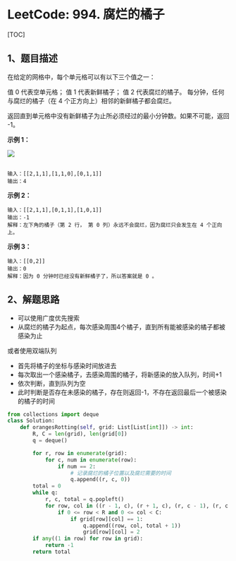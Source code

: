 # LeetCode: 994. 腐烂的橘子

[TOC]

## 1、题目描述

在给定的网格中，每个单元格可以有以下三个值之一：

值 0 代表空单元格；
值 1 代表新鲜橘子；
值 2 代表腐烂的橘子。
每分钟，任何与腐烂的橘子（在 4 个正方向上）相邻的新鲜橘子都会腐烂。

返回直到单元格中没有新鲜橘子为止所必须经过的最小分钟数。如果不可能，返回 -1。

**示例 1：**

![](https://assets.leetcode-cn.com/aliyun-lc-upload/uploads/2019/02/16/oranges.png)

```

输入：[[2,1,1],[1,1,0],[0,1,1]]
输出：4
```

**示例 2：**

```
输入：[[2,1,1],[0,1,1],[1,0,1]]
输出：-1
解释：左下角的橘子（第 2 行， 第 0 列）永远不会腐烂，因为腐烂只会发生在 4 个正向上。
```

**示例 3：**

```
输入：[[0,2]]
输出：0
解释：因为 0 分钟时已经没有新鲜橘子了，所以答案就是 0 。
```



## 2、解题思路

- 可以使用广度优先搜索
- 从腐烂的橘子为起点，每次感染周围4个橘子，直到所有能被感染的橘子都被感染为止

或者使用双端队列

- 首先将橘子的坐标与感染时间放进去
- 每次取出一个感染橘子，去感染周围的橘子，将新感染的放入队列，时间+1
- 依次判断，直到队列为空
- 此时判断是否存在未感染的橘子，存在则返回-1，不存在返回最后一个被感染的橘子的时间

```python
from collections import deque
class Solution:
    def orangesRotting(self, grid: List[List[int]]) -> int:
        R, C = len(grid), len(grid[0])
        q = deque()

        for r, row in enumerate(grid):
            for c, num in enumerate(row):
                if num == 2:
                    # 记录腐烂的橘子位置以及腐烂需要的时间
                    q.append((r, c, 0))
        total = 0
        while q:
            r, c, total = q.popleft()
            for row, col in ((r - 1, c), (r + 1, c), (r, c - 1), (r, c + 1)):
                if 0 <= row < R and 0 <= col < C:
                    if grid[row][col] == 1:
                        q.append((row, col, total + 1))
                        grid[row][col] = 2
        if any((1 in row) for row in grid):
            return -1
        return total
```

